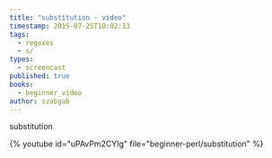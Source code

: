 ```yaml
---
title: "substitution - video"
timestamp: 2015-07-25T10:02:13
tags:
  - regexes
  - s/
types:
  - screencast
published: true
books:
  - beginner_video
author: szabgab
---
```



substitution


{% youtube id="uPAvPm2CYIg" file="beginner-perl/substitution" %}
